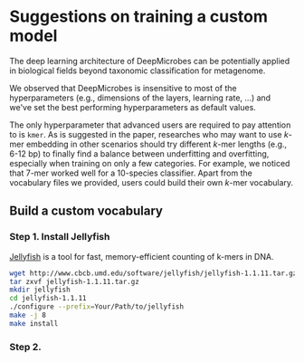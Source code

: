 # Suggestions on training a custom model

The deep learning architecture of DeepMicrobes can be potentially applied in biological fields beyond taxonomic classification for metagenome.

We observed that DeepMicrobes is insensitive to most of the hyperparameters (e.g., dimensions of the layers, learning rate, ...) and we've set the best performing hyperparameters as default values. 

The only hyperparameter that advanced users are required to pay attention to is `kmer`. 
As is suggested in the paper, 
researches who may want to use <i>k</i>-mer embedding in other scenarios should try different <i>k</i>-mer lengths (e.g., 6-12 bp) 
to finally find a balance between underfitting and overfitting, especially when training on only a few categories. 
For example, we noticed that 7-mer worked well for a 10-species classifier. 
Apart from the vocabulary files we provided, users could build their own <i>k</i>-mer vocabulary.

## Build a custom vocabulary

### Step 1. Install Jellyfish

[Jellyfish](https://www.cbcb.umd.edu/software/jellyfish/) is a tool for fast, memory-efficient counting of k-mers in DNA. 

```sh
wget http://www.cbcb.umd.edu/software/jellyfish/jellyfish-1.1.11.tar.gz
tar zxvf jellyfish-1.1.11.tar.gz
mkdir jellyfish
cd jellyfish-1.1.11
./configure --prefix=Your/Path/to/jellyfish
make -j 8
make install
```

### Step 2. 
